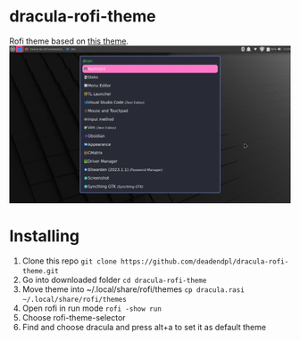 # dracula-rofi-theme
Rofi theme based on [this theme](https://github.com/dracula/rofi).
![screenshot](rofi_screenshot.png)

# Installing
1. Clone this repo `git clone https://github.com/deadendpl/dracula-rofi-theme.git`
2. Go into downloaded folder `cd dracula-rofi-theme`
3. Move theme into ~/.local/share/rofi/themes `cp dracula.rasi ~/.local/share/rofi/themes`
4. Open rofi in run mode `rofi -show run`
5. Choose rofi-theme-selector
6. Find and choose dracula and press alt+a to set it as default theme 
